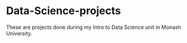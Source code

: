 # Data-Science-projects
These are projects done during my Intro to Data Science unit in Monash University. 
